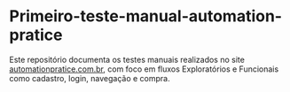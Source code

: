 # Primeiro-teste-manual-automation-pratice
Este repositório documenta os testes manuais realizados no site [automationpratice.com.br](https://automationpratice.com.br/), com foco em fluxos Exploratórios e Funcionais como cadastro, login, navegação e compra.
